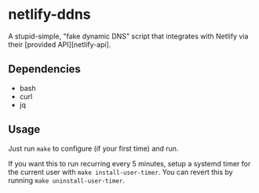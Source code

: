 # netlify-ddns

A stupid-simple, "fake dynamic DNS" script that integrates with Netlify via
their [provided API][netlify-api].

## Dependencies

+ bash
+ curl
+ jq

## Usage

Just run `make` to configure (if your first time) and run.

If you want this to run recurring every 5 minutes, setup a systemd timer for the
current user with `make install-user-timer`. You can revert this by running
`make uninstall-user-timer`.
